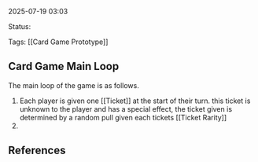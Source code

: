 2025-07-19 03:03

Status:

Tags: [[Card Game Prototype]]

## Card Game Main Loop
The main loop of the game is as follows.
1. Each player is given one [[Ticket]] at the start of their turn. this ticket is unknown to the player and has a special effect, the ticket given is determined by a random pull given each tickets [[Ticket Rarity]]
2. 
 

## References
